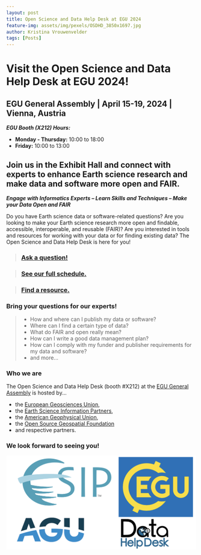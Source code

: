 ```yaml
---
layout: post
title: Open Science and Data Help Desk at EGU 2024
feature-img: assets/img/pexels/OSDHD_3850x1697.jpg
author: Kristina Vrouwenvelder
tags: [Posts]
---
```

# Visit the Open Science and Data Help Desk at EGU 2024!
## EGU General Assembly | April 15-19, 2024 | Vienna, Austria

**_EGU Booth (X212) Hours:_**
* **Monday - Thursday:** 10:00 to 18:00
* **Friday:** 10:00 to 13:00 

## Join us in the Exhibit Hall and connect with experts to enhance Earth science research and make data and software more open and FAIR. 

***Engage with Informatics Experts – Learn Skills and Techniques – Make your Data Open and FAIR***

Do you have Earth science data or software-related questions? Are you looking to make your Earth science research more open and findable, accessible, interoperable, and reusable (FAIR)? Are you interested in tools and resources for working with your data or for finding existing data? The Open Science and Data Help Desk is here for you! 

> ### [Ask a question!](http://sgiz.mobi/s3/Data-Help-Desk-Questions)

> ### [See our full schedule.](https://docs.google.com/spreadsheets/d/1_fKHExLf9e-zYdx27SreX7muMuI5txZtg4LQqH3rxWg/edit?usp=sharing)

> ### [Find a resource.](https://esip.figshare.com/Data_Help_Desk)

### Bring your questions for our experts!
> * How and where can I publish my data or software?
> * Where can I find a certain type of data?
> * What do FAIR and open really mean?
> * How can I write a good data management plan?
> * How can I comply with my funder and publisher requirements for my data and software?
> * and more...

### Who we are

The Open Science and Data Help Desk (booth #X212) at the [EGU General Assembly](https://www.egu24.eu/) is hosted by...
* the [European Geosciences Union](https://www.egu.eu/),
* the [Earth Science Information Partners](https://www.esipfed.org/),
* the [American Geophysical Union](https://www.agu.org/open-science),
* the [Open Source Geospatial Foundation](https://www.osgeo.org/)  
* and respective partners.

### We look forward to seeing you!

![image](/assets/img/resources/DHD-logos.png)

